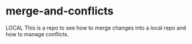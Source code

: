 # merge-and-conflicts
LOCAL
This is a repo to see how to merge changes into a local repo and how to manage conflicts.
